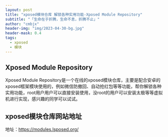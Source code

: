 ```yaml
---
layout: post
title: "xposed模块仓库 解锁各种实用功能-Xposed Module Repository"
subtitle: "「生命在于折腾，生命不息，折腾不止」"
author: "cmbjx"
header-img: "img/2023-04-30-bg.jpg"
header-mask: 0.4
tags:
  - xposed
  - 模块
---
```


## Xposed Module Repository

Xposed Module Repository是一个在线的xposed模块仓库，主要是配合安卓的xposed框架模块使用的，例如微信防撤回、自动抢红包等等功能，帮你解锁各种实用功能，root用户用户可以直接安装使用，没root的用户可以安装太极等等虚拟机进行实现，感兴趣的同学可以试试。

## xposed模块仓库网站地址
地址：https://modules.lsposed.org/
